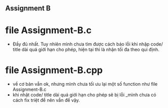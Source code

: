## Assignment B
# file Assignment-B.c 
- Đầy đủ nhất. Tuy nhiên mình chưa tìm được cách báo lỗi khi nhập code/ title dài quá giới hạn cho phép, hiện tại thì là nhận tối đa theo qui định.
# file Assignment-B.cpp 
- về cơ bản vẫn ok, nhưng mình chưa tối ưu lại một số function như file Assignment-B.c
- khi nhật code/ title dài quá giới hạn cho phép sẽ bị lỗi _mình chưa có cách fix triệt để nên vẫn để vậy.

